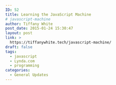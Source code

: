 ```yaml
---
ID: 52
title: Learning the JavaScript Machine
# javascript-machine
author: Tiffany White
post_date: 2015-01-24 15:30:47
layout: post
link: >
  https://tiffanywhite.tech/javascript-machine/
draft: false
tags:
  - javascript
  - Lynda.com
  - programming
categories:
  - General Updates
---
```

